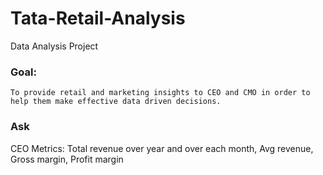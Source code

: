 # Tata-Retail-Analysis
Data Analysis Project
### Goal:
	To provide retail and marketing insights to CEO and CMO in order to help them make effective data driven decisions. 
 ### Ask
 CEO Metrics:
            Total revenue over year and             over each month,
            Avg revenue,
            Gross margin,
            Profit margin


